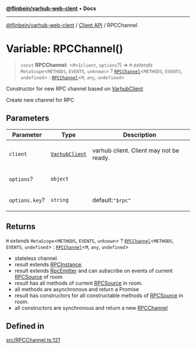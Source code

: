 [**@flinbein/varhub-web-clent**](../../README.md) • **Docs**

***

[@flinbein/varhub-web-clent](../../README.md) / [Client API](../README.md) / RPCChannel

# Variable: RPCChannel()

> `const` **RPCChannel**: \<`M`\>(`client`, `options`?) => `M` *extends* `MetaScope`\<`METHODS`, `EVENTS`, `unknown`\> ? [`RPCChannel`](RPCChannel.md)\<`METHODS`, `EVENTS`, `undefined`\> : [`RPCChannel`](RPCChannel.md)\<`M`, `any`, `undefined`\>

Constructor for new RPC channel based on [VarhubClient](../classes/VarhubClient.md)

Create new channel for RPC

## Parameters

<table>
<thead>
<tr>
<th>Parameter</th>
<th>Type</th>
<th>Description</th>
</tr>
</thead>
<tbody>
<tr>
<td>

`client`

</td>
<td>

[`VarhubClient`](../classes/VarhubClient.md)

</td>
<td>

varhub client. Client may not be ready.

</td>
</tr>
<tr>
<td>

`options`?

</td>
<td>

`object`

</td>
<td>

</td>
</tr>
<tr>
<td>

`options.key`?

</td>
<td>

`string`

</td>
<td>

default:`"$rpc"`

</td>
</tr>
</tbody>
</table>

## Returns

`M` *extends* `MetaScope`\<`METHODS`, `EVENTS`, `unknown`\> ? [`RPCChannel`](RPCChannel.md)\<`METHODS`, `EVENTS`, `undefined`\> : [`RPCChannel`](RPCChannel.md)\<`M`, `any`, `undefined`\>

- stateless channel.
- result extends [RPCInstance](../interfaces/RPCInstance.md).
- result extends [RpcEmitter](../interfaces/RpcEmitter.md) and can subscribe on events of current [RPCSource](../classes/RPCSource.md) of room
- result has all methods of current [RPCSource](../classes/RPCSource.md) in room.
- all methods are asynchronous and return a Promise<XJData>
- result has constructors for all constructable methods of [RPCSource](../classes/RPCSource.md) in room.
- all constructors are synchronous and return a new [RPCChannel](RPCChannel.md)

## Defined in

[src/RPCChannel.ts:121](https://github.com/flinbein/varhub-web-client/blob/c4b318448b6a624e1a6f916463a844aa4b553662/src/RPCChannel.ts#L121)
